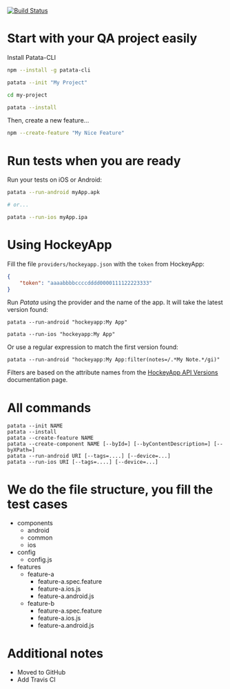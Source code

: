 [![Build Status](https://travis-ci.org/eridem/patata-cli.svg?branch=master)](https://travis-ci.org/eridem/patata-cli)

# Start with your QA project easily

Install Patata-CLI

```bash
npm --install -g patata-cli

patata --init "My Project"

cd my-project

patata --install
```

Then, create a new feature...

```bash
npm --create-feature "My Nice Feature"
```

# Run tests when you are ready

Run your tests on iOS or Android:

```bash
patata --run-android myApp.apk

# or...

patata --run-ios myApp.ipa
```

# Using HockeyApp

Fill the file ```providers/hockeyapp.json``` with the ```token``` from HockeyApp:

```json
{
    "token": "aaaabbbbccccdddd0000111122223333"
}
```

Run *Patata* using the provider and the name of the app. It will take the latest version found:

```
patata --run-android "hockeyapp:My App"

patata --run-ios "hockeyapp:My App"
```

Or use a regular expression to match the first version found:

```
patata --run-android "hockeyapp:My App:filter(notes=/.*My Note.*/gi)"
```

Filters are based on the attribute names from the [HockeyApp API Versions](https://support.hockeyapp.net/kb/api/api-versions) documentation page.

# All commands

```
patata --init NAME
patata --install
patata --create-feature NAME
patata --create-component NAME [--byId=] [--byContentDescription=] [--byXPath=]
patata --run-android URI [--tags=....] [--device=...]
patata --run-ios URI [--tags=....] [--device=...]
```

# We do the file structure, you fill the test cases

+ components
  + android
  + common
  + ios
+ config
  + config.js
+ features
  + feature-a
    + feature-a.spec.feature
    + feature-a.ios.js
    + feature-a.android.js
  + feature-b
    + feature-a.spec.feature
    + feature-a.ios.js
    + feature-a.android.js

# Additional notes

- Moved to GitHub
- Add Travis CI